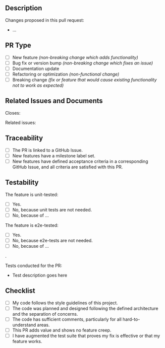 <!--   

Thank you for your contribution!

Before submitting your pull request, please follow these steps:

1. Adhere to contributing guidelines, templates, the recommended Git workflow, and related documentation.
2. Read and submit the required Contributor Licence Agreements (https://github.com/kyma-project/community/blob/main/docs/contributing/02-contributing.md).
3. Test your changes and attach their results to the pull request.
4. Update the relevant documentation.
5. Fill in the checklist below.

If the pull request requires a decision, follow the [decision-making process](https://github.com/kyma-project/community/blob/main/docs/governance/01-governance.md) and replace the PR template with the [decision record template](https://github.com/kyma-project/community/blob/main/.github/ISSUE_TEMPLATE/decision-record.md).
-->

## Description

<!-- Add a brief description of WHAT was done and WHY. -->

Changes proposed in this pull request:

- ...

## PR Type

<!-- Select one option that fits the best. -->

- [ ] New feature *(non-breaking change which adds functionality)*
- [ ] Bug fix or version bump *(non-breaking change which fixes an issue)*
- [ ] Documentation update
- [ ] Refactoring or optimization *(non-functional change)*
- [ ] Breaking change *(fix or feature that would cause existing functionality not to work as expected)*

## Related Issues and Documents

<!-- If you refer to a particular issue, provide its number. For example, `Resolves #123`, `Fixes #43`, or `See also #33`. -->

Closes:

Related issues:

## Traceability

- [ ] The PR is linked to a GitHub Issue.
- [ ] New features have a milestone label set.
- [ ] New features have defined acceptance criteria in a corresponding GitHub Issue, and all criteria are satisfied with this PR.

## Testability

The feature is unit-tested:

- [ ] Yes.
- [ ] No, because unit tests are not needed.
- [ ] No, because of ...

The feature is e2e-tested:

- [ ] Yes.
- [ ] No, because e2e-tests are not needed.
- [ ] No, because of ...

<!--
Please describe the tests you ran to verify your changes if needed. Provide instructions so we can reproduce. Please also list any relevant details for your test configuration.
-->.
Tests conducted for the PR:

- Test description goes here

## Checklist

- [ ] My code follows the style guidelines of this project.
- [ ] The code was planned and designed following the defined architecture and the separation of concerns.
- [ ] The code has sufficient comments, particularly for all hard-to-understand areas.
- [ ] This PR adds value and shows no feature creep.
- [ ] I have augmented the test suite that proves my fix is effective or that my feature works.

